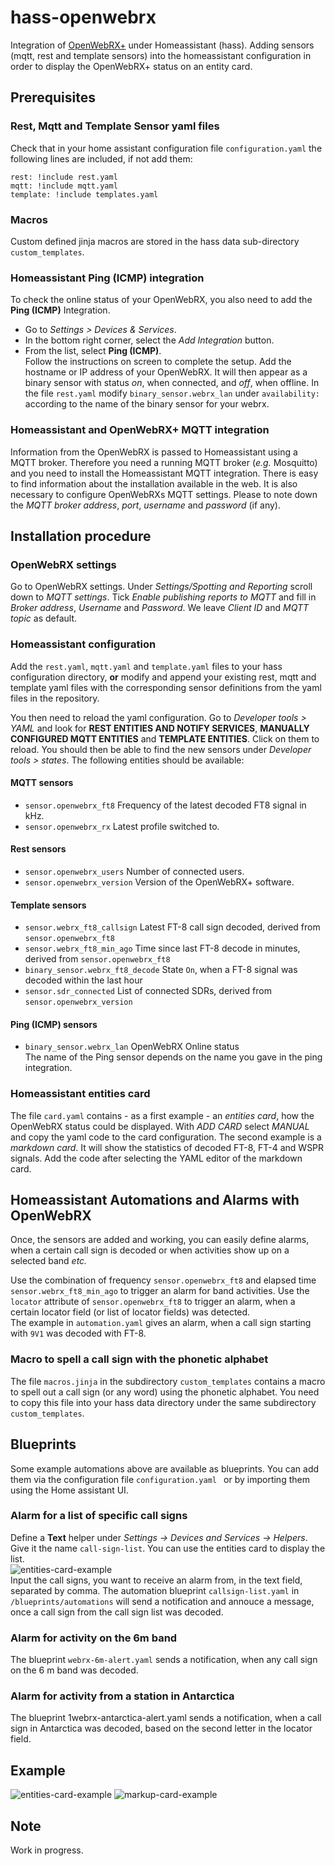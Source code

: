 # hass-openwebrx
Integration of [OpenWebRX+](https://github.com/luarvique/ppa) under Homeassistant (hass).
Adding sensors (mqtt, rest and template sensors) into the homeassistant configuration 
in order to display the OpenWebRX+ status on an entity card.

## Prerequisites


### Rest, Mqtt and Template Sensor yaml files

Check that in your home assistant configuration file `configuration.yaml` the following lines are included, if not add them:
```
rest: !include rest.yaml
mqtt: !include mqtt.yaml
template: !include templates.yaml
```

### Macros

Custom defined jinja macros are stored in the hass data sub-directory `custom_templates`.

### Homeassistant Ping (ICMP) integration

To check the online status of your OpenWebRX, you also need to add the **Ping (ICMP)** Integration. 
* Go to *Settings > Devices & Services*. 
* In the bottom right corner, select the *Add Integration* button.
* From the list, select **Ping (ICMP)**.   
Follow the instructions on screen to complete the setup. Add the hostname or IP address of your OpenWebRX. 
It will then appear as a binary sensor with status *on*, when connected, and *off*, when offline.
In the file `rest.yaml` modify `binary_sensor.webrx_lan` under `availability:` 
according to the name of the binary sensor for your webrx.

### Homeassistant and OpenWebRX+ MQTT integration

Information from the OpenWebRX is passed to Homeassistant using a MQTT broker. Therefore you need a running MQTT broker (*e.g.* Mosquitto) and you need to install the Homeassistant MQTT integration. 
There is easy to find information about the installation available in the web. It is also necessary to configure OpenWebRXs MQTT settings. Please to note down the *MQTT broker address*, *port*, *username* and *password* (if any).

## Installation procedure

### OpenWebRX settings

Go to OpenWebRX settings. Under *Settings/Spotting and Reporting* scroll down to *MQTT settings*. Tick
*Enable publishing reports to MQTT* and fill in *Broker address*, *Username* and *Password*. We leave *Client ID* and *MQTT topic* as default.

### Homeassistant configuration

Add the `rest.yaml`, `mqtt.yaml` and `template.yaml` files to your hass configuration directory, **or** modify and append your existing rest, mqtt and template yaml files with the corresponding sensor definitions from the yaml files in the repository.

You then need to reload the yaml configuration. Go to *Developer tools > YAML* and look for **REST ENTITIES AND NOTIFY SERVICES**, **MANUALLY CONFIGURED MQTT ENTITIES** and **TEMPLATE ENTITIES**. Click on them to reload. You should then be able to find the new sensors under *Developer tools > states*. The following entities should be available:
#### MQTT sensors
* `sensor.openwebrx_ft8` Frequency of the latest decoded FT8 signal in kHz.
* `sensor.openwebrx_rx`  Latest profile switched to.
#### Rest sensors
* `sensor.openwebrx_users`   Number of connected users.
* `sensor.openwebrx_version` Version of the OpenWebRX+ software.
#### Template sensors
* `sensor.webrx_ft8_callsign` Latest FT-8 call sign decoded, derived from `sensor.openwebrx_ft8`
* `sensor.webrx_ft8_min_ago`  Time since last FT-8 decode in minutes, derived from `sensor.openwebrx_ft8`
* `binary_sensor.webrx_ft8_decode` State `On`, when a FT-8 signal was decoded within the last hour
* `sensor.sdr_connected`      List of connected SDRs, derived from `sensor.openwebrx_version`
#### Ping (ICMP) sensors
* `binary_sensor.webrx_lan`   OpenWebRX Online status     
The name of the Ping sensor depends on the name you gave in the ping integration.

### Homeassistant entities card
The file `card.yaml` contains - as a first example - an *entities card*, how the OpenWebRX status could be displayed. With *ADD CARD* select *MANUAL* and copy the yaml code to the card configuration.
The second example is a *markdown card*. It will show the statistics of decoded FT-8, FT-4 and WSPR signals. Add the code after selecting the YAML editor of the markdown card.

## Homeassistant Automations and Alarms with OpenWebRX
Once, the sensors are added and working, you can easily define alarms, when a certain call sign is decoded or when activities show up on a selected band *etc.*  

Use the combination of frequency `sensor.openwebrx_ft8` and elapsed time `sensor.webrx_ft8_min_ago` to trigger an alarm for band activities. Use the `locator` attribute of `sensor.openwebrx_ft8` to trigger
an alarm, when a certain locator field (or list of locator fields) was detected.   
The example in `automation.yaml` gives an alarm, when a call sign starting with `9V1` was decoded with FT-8.

### Macro to spell a call sign with the phonetic alphabet
The file `macros.jinja` in the subdirectory `custom_templates` contains a macro to spell out a call sign (or any word) using the phonetic alphabet. You need to copy this file into your hass data directory under the same subdirectory `custom_templates`.

## Blueprints
Some example automations above are available as blueprints. You can add them via the configuration file `configuration.yaml ` or by importing them using the Home assistant UI.
### Alarm for a list of specific call signs
Define a **Text** helper under *Settings -> Devices and Services -> Helpers*. Give it the name `call-sign-list`. You can use the entities card to display the list.  
![entities-card-example](/assets/callsign-list.png)  
Input the call signs, you want to receive an alarm from, in the text field, separated by comma. The automation blueprint `callsign-list.yaml` in `/blueprints/automations` will send a notification and annouce a message, once a call sign from the call sign list was decoded.
### Alarm for activity on the 6m band
The blueprint `webrx-6m-alert.yaml` sends a notification, when any call sign on the 6 m band was decoded.

### Alarm for activity from a station in Antarctica
The blueprint 1webrx-antarctica-alert.yaml sends a notification, when a call sign in Antarctica was decoded, based on the second letter in the locator field.

## Example
![entities-card-example](/assets/entities-card.png)
![markup-card-example](/assets/markup-card.png)

## Note
Work in progress.